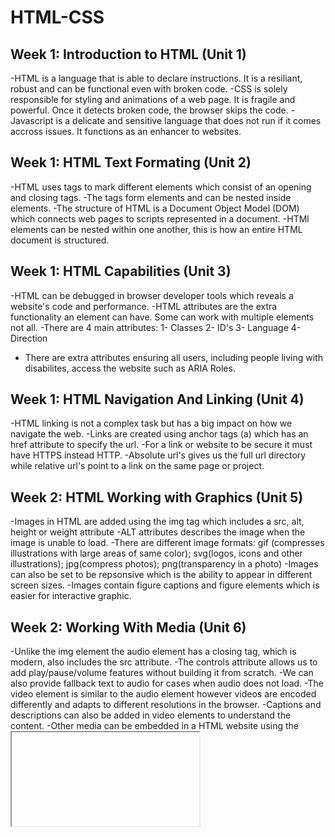 # HTML-CSS
## Week 1: Introduction to HTML (Unit 1)

-HTML is a language that is able to declare instructions. It is a resiliant, robust and can be functional even with broken code.
-CSS is solely responsible for styling and animations of a web page. It is fragile and powerful. Once it detects broken code, the browser skips the code.
-Javascript is a delicate and sensitive language that does not run if it comes accross issues. It functions as an enhancer to websites.


## Week 1: HTML Text Formating (Unit 2)
-HTML uses tags to mark different elements which consist of an opening and closing tags.
-The tags form elements and can be nested inside elements.
-The structure of HTML is a Document Object Model (DOM) which connects web pages to scripts represented in a document.
-HTMl elements can be nested within one another, this is how an entire HTML document is structured.

## Week 1: HTML Capabilities (Unit 3)
-HTML can be debugged in browser developer tools which reveals a website's code and performance.
-HTML attributes are the extra functionality an element can have. Some can work with multiple elements not all.
-There are 4 main attributes: 1- Classes 2- ID's 3- Language 4- Direction
- There are extra attributes ensuring all users, including people living with disabilites, access the website such as ARIA Roles.

## Week 1: HTML Navigation And Linking (Unit 4)
-HTML linking is not a complex task but has a big impact on how we navigate the web.
-Links are created using anchor tags (a) which has an href attribute to specify the url.
-For a link or website to be secure it must have HTTPS instead HTTP.
-Absolute url's gives us the full url directory while relative url's point to a link on the same page or project.

## Week 2: HTML Working with Graphics (Unit 5)
-Images in HTML are added using the img tag which includes a src, alt, height or weight attribute
-ALT attributes describes the image when the image is unable to load.
-There are different image formats: gif (compresses illustrations with large areas of same color); svg(logos, icons and other illustrations); jpg(compress photos); png(transparency in a photo)
-Images can also be set to be repsonsive which is the ability to appear in different screen sizes.
-Images contain figure captions and figure elements which is easier for interactive graphic.

## Week 2: Working With Media (Unit 6)
-Unlike the img element the audio element has a closing tag, which is modern, also includes the src attribute.
-The controls attribute allows us to add play/pause/volume features without building it from scratch.
-We can also provide fallback text to audio for cases when audio does not load.
-The video element is similar to the audio element however videos are encoded differently and adapts to different resolutions in the browser.
-Captions and descriptions can also be added in video elements to understand the content.
-Other media can be embedded in a HTML website using the <iframe> tag

## Week 2: HTML Content Identification (Unit 7)
-HTML has an atribute (lang) that can use any language in the world for the browser to understand content.
-You could use different languages on the same HTML document by using block quote elements.
-The direction of the work flow is important as different languages flow in different directions.
-We are also able to insert the characters for a specific language using the UTF element.
-HTML groups elements using a div tag and groups elements within a line using a span tag.

## Week 2: HTML Intergration (Unit 8)
-A standard HTML begins with a doctype statement indicating the period of the HTML file.
-The document is enclosed in a <html> tag and there are two main parts: the head and body section.
-The head consists of the meta tag, title of page and other linkage sites.
-The meta element serves to inform the browser that the layout has been adjusted and describe the site to appear in search engines.
-The link connects assets needed to be loaded on the page (CSS files, fonts, icons etc.)
-The script tag can also be used in the head of the document structure.
-The typical structure consists of 6 main elements.
-1.Main: this element is used once per webpage, indicating where the main content is
-2.Header: this element is found at the top of most web pages including a logo, site name and navigation.
-3.Footer: this element signifies extra things to do, regardless of position 
-4.Article: this element wraps around any type of content with a title, subtitle, author's name and publication date.
-5.Section: this element marks sections of the page content and dividing topics in a webpage.
-6.Aside: this element is for content on the side of the webpage e.g. sidebar information but not part of the main content.

## Week 3: HTML Working with Forms and Interactive Elements (unit 9)
-Forms are used for different cases, in HTML they have a built-in power of the browser that detects forms.
-By using form elements, this allows one to use forms across all devices and hardware.
-A form is created by the form element or tags
-They consists of a fields, input, label and a button for submission.
-Input elements don't only take text but numbers and emails too by addinf the type attribute.
-The inputs contain placeholders that inform the user what to type in the textbox.
-A value attribute also ensures that the correct value that is wanted on the form is typed in.
-Depending on the type of attribute use, forms can have various inputs such as radio buttons and lists.

## Week 3: Organizing Tabular Information in HTML (unit 10)
-When HTML content is in a form of a table it is best to use the table element.
-HTML tables makes the content accessible,reusable and findable.
-Tables can also be styled using CSS for layout for different screen sizes.
-There are several elements that are used in an HTML table: TH, TR and TD
-Similarly to images, tables can also contain captions.

## Week 3: Introduction To CSS(unit 1)
-CSS is a style sheet for HTML web pages.
-CSS has a selector and declaration block.
-Selector is specific for a pattern HTML, if pattern matches CSS code in declaration blocks is applied.
-Cascading part is when multiple styles are applied to the same pattern.
-Each style has two parts: property and value.
-There is an element selector (e.g. select all paragraphs on page)
-There is a class selector (e.g specific to an element)
-The same style can be applied to different selectors (group selectors)
-With a descendant selector we can select list items that are descendants of either an ordered or unordered list.
-Code can also be commented out on CSS to see the effect of removing styles.




